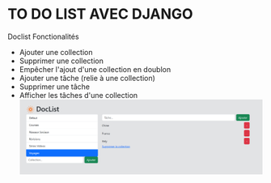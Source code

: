 # TO DO LIST AVEC DJANGO


Doclist Fonctionalités

*  Ajouter une collection
*  Supprimer une collection
*  Empêcher l'ajout  d'une collection en doublon
*  Ajouter  une tâche (relie à une collection)
*  Supprimer une tâche
* Afficher les tâches d'une collection
![alt text](https://github.com/saidigui/to_do_list_v1/blob/main/doclist_image.PNG)
